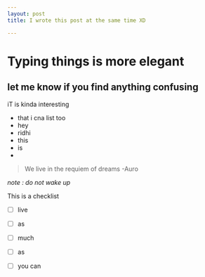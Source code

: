 ```yaml
---
layout: post
title: I wrote this post at the same time XD

---
```



# Typing things is more elegant

## let me know if you find anything confusing

iT is kinda interesting

 - that i cna list too
 - hey
 - ridhi
 - this
 - is
 - 

> We live in the requiem of dreams 
> -Auro

*note : do not wake up*

This is a checklist

 - [ ] live
 - [ ] as
 - [ ] much
 - [ ] as 
 - [ ] you can

